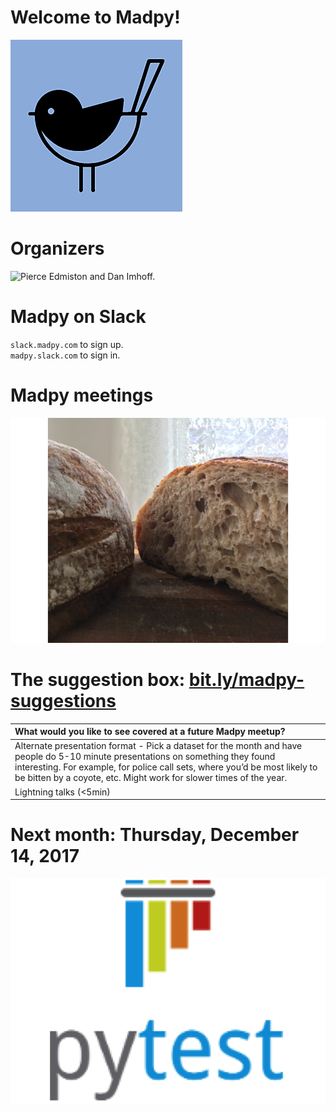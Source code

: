 Welcome to Madpy!
=================

![The Madpy Magpy.](img/madpy-logo.png)

Organizers
==========

![Pierce Edmiston and Dan
Imhoff.](README_files/figure-markdown_strict/organizers-1.png)

Madpy on Slack
==============

`slack.madpy.com` to sign up.  
`madpy.slack.com` to sign in.

Madpy meetings
==============

![Bread.](README_files/figure-markdown_strict/bread-1.png)

The suggestion box: [bit.ly/madpy-suggestions](https://bit.ly/madpy-suggestions)
================================================================================

<table>
<colgroup>
<col style="width: 100%" />
</colgroup>
<thead>
<tr class="header">
<th style="text-align: left;">What would you like to see covered at a future Madpy meetup?</th>
</tr>
</thead>
<tbody>
<tr class="odd">
<td style="text-align: left;">Alternate presentation format - Pick a dataset for the month and have people do 5-10 minute presentations on something they found interesting. For example, for police call sets, where you’d be most likely to be bitten by a coyote, etc. Might work for slower times of the year.</td>
</tr>
<tr class="even">
<td style="text-align: left;">Lightning talks (&lt;5min)</td>
</tr>
</tbody>
</table>

Next month: Thursday, December 14, 2017
=======================================

![](README_files/figure-markdown_strict/pytest-1.png)
